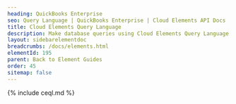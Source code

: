 ```yaml
---
heading: QuickBooks Enterprise
seo: Query Language | QuickBooks Enterprise | Cloud Elements API Docs
title: Cloud Elements Query Language
description: Make database queries using Cloud Elements Query Language.
layout: sidebarelementdoc
breadcrumbs: /docs/elements.html
elementId: 195
parent: Back to Element Guides
order: 45
sitemap: false
---
```


{% include ceql.md %}
